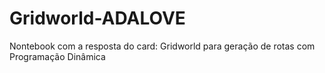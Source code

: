 # Gridworld-ADALOVE
Nontebook com a resposta do card: Gridworld para geração de rotas com Programação Dinâmica
